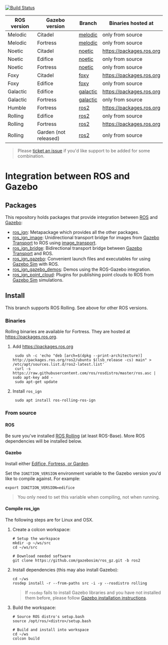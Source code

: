 [![Build Status](https://github.com/gazebosim/ros_gz/actions/workflows/ros2-ci.yml/badge.svg?branch=ros2)](https://github.com/gazebosim/ros_gz/actions/workflows/ros2-ci.yml)

ROS version | Gazebo version | Branch | Binaries hosted at
-- | -- | -- | --
Melodic | Citadel | [melodic](https://github.com/gazebosim/ros_gz/tree/melodic) | only from source
Melodic | Fortress | [melodic](https://github.com/gazebosim/ros_gz/tree/melodic) | only from source
Noetic | Citadel | [noetic](https://github.com/gazebosim/ros_gz/tree/noetic) | https://packages.ros.org
Noetic | Edifice | [noetic](https://github.com/gazebosim/ros_gz/tree/noetic) | only from source
Noetic | Fortress | [noetic](https://github.com/gazebosim/ros_gz/tree/noetic) | only from source
Foxy | Citadel | [foxy](https://github.com/gazebosim/ros_gz/tree/foxy) | https://packages.ros.org
Foxy | Edifice | [foxy](https://github.com/gazebosim/ros_gz/tree/foxy) | only from source
Galactic | Edifice | [galactic](https://github.com/gazebosim/ros_gz/tree/galactic) | https://packages.ros.org
Galactic | Fortress | [galactic](https://github.com/gazebosim/ros_gz/tree/galactic) | only from source
Humble | Fortress | [ros2](https://github.com/gazebosim/ros_gz/tree/ros2) | https://packages.ros.org
Rolling | Edifice | [ros2](https://github.com/gazebosim/ros_gz/tree/ros2) | only from source
Rolling | Fortress | [ros2](https://github.com/gazebosim/ros_gz/tree/ros2) | https://packages.ros.org
Rolling | Garden (not released) | [ros2](https://github.com/gazebosim/ros_gz/tree/ros2) | only from source

> Please [ticket an issue](https://github.com/gazebosim/ros_gz/issues/) if you'd like support to be added for some combination.

# Integration between ROS and Gazebo

## Packages

This repository holds packages that provide integration between
[ROS](http://www.ros.org/) and [Gazebo](https://gazebosim.org):

* [ros_ign](https://github.com/gazebosim/ros_gz/tree/ros2/ros_ign):
  Metapackage which provides all the other packages.
* [ros_ign_image](https://github.com/gazebosim/ros_gz/tree/ros2/ros_ign_image):
  Unidirectional transport bridge for images from
  [Gazebo Transport](https://gazebosim.org/libs/transport)
  to ROS using
  [image_transport](http://wiki.ros.org/image_transport).
* [ros_ign_bridge](https://github.com/gazebosim/ros_gz/tree/ros2/ros_ign_bridge):
  Bidirectional transport bridge between
  [Gazebo Transport](https://gazebosim.org/libs/transport)
  and ROS.
* [ros_ign_gazebo](https://github.com/gazebosim/ros_gz/tree/ros2/ros_ign_gazebo):
  Convenient launch files and executables for using
  [Gazebo Sim](https://gazebosim.org/libs/gazebo)
  with ROS.
* [ros_ign_gazebo_demos](https://github.com/gazebosim/ros_gz/tree/ros2/ros_ign_gazebo_demos):
  Demos using the ROS-Gazebo integration.
* [ros_ign_point_cloud](https://github.com/gazebosim/ros_gz/tree/ros2/ros_ign_point_cloud):
  Plugins for publishing point clouds to ROS from
  [Gazebo Sim](https://gazebosim.org/libs/gazebo) simulations.

## Install

This branch supports ROS Rolling. See above for other ROS versions.

### Binaries

Rolling binaries are available for Fortress.
They are hosted at https://packages.ros.org.

1. Add https://packages.ros.org

        sudo sh -c 'echo "deb [arch=$(dpkg --print-architecture)] http://packages.ros.org/ros2/ubuntu $(lsb_release -cs) main" > /etc/apt/sources.list.d/ros2-latest.list'
        curl -s https://raw.githubusercontent.com/ros/rosdistro/master/ros.asc | sudo apt-key add -
        sudo apt-get update

1. Install `ros_ign`

        sudo apt install ros-rolling-ros-ign

### From source

#### ROS

Be sure you've installed
[ROS Rolling](https://index.ros.org/doc/ros2/Installation/)
(at least ROS-Base). More ROS dependencies will be installed below.

#### Gazebo

Install either [Edifice, Fortress, or Garden](https://gazebosim.org/docs).

Set the `IGNITION_VERSION` environment variable to the Gazebo version you'd
like to compile against. For example:

    export IGNITION_VERSION=edifice

> You only need to set this variable when compiling, not when running.

#### Compile ros_ign

The following steps are for Linux and OSX.

1. Create a colcon workspace:

    ```
    # Setup the workspace
    mkdir -p ~/ws/src
    cd ~/ws/src

    # Download needed software
    git clone https://github.com/gazebosim/ros_gz.git -b ros2
    ```

1. Install dependencies (this may also install Gazebo):

    ```
    cd ~/ws
    rosdep install -r --from-paths src -i -y --rosdistro rolling
    ```

    > If `rosdep` fails to install Gazebo libraries and you have not installed them before, please follow [Gazebo installation instructions](https://gazebosim.org/docs/latest/install).

1. Build the workspace:

    ```
    # Source ROS distro's setup.bash
    source /opt/ros/<distro>/setup.bash

    # Build and install into workspace
    cd ~/ws
    colcon build
    ```
